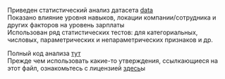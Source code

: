 Приведен статистический анализ датасета [data](https://github.com/UlyanaGru/EDA_practice/tree/master/data)\
Показано влияние уровня навыков, локации компании/сотрудника и других факторов на уровень зарплаты\
Использован ряд статистических тестов: для категориальных, числовых, параметрических и непараметрических признаков и др.

Полный код анализа [тут](https://github.com/UlyanaGru/EDA_practice/blob/master/EDA_practice.ipynb)\
Прежде чем использовать какие-то утверждения, ссылкающиеся на этот файл, ознакомьтесь с лицензией [здесь](https://github.com/UlyanaGru/EDA_practice/blob/master/LICENSE)ы